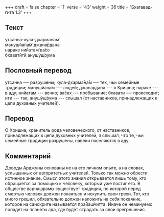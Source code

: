 +++
draft = false
chapter = '1'
verse = '43'
weight = 36
title = 'Бхагавад-гита 1.3'
+++
## Текст

утсанна-кула-дхарма̄н̣а̄м̇  
манушйа̄н̣а̄м̇ джана̄рдана  
нараке нийатам̇ ва̄со  
бхаватӣтй ануш́уш́рума

## Пословный перевод

утсанна --- разрушены; кула-дхарма̄н̣а̄м --- тех, чьи семейные традиции;
манушйа̄н̣а̄м --- людей; джана̄рдана --- о Кришна; нараке --- в аду; нийатам
--- вечно; ва̄сах̣ --- пребывание; бхавати --- происходит; ити --- так;
ануш́уш́рума --- слышал (от наставников, принадлежащих к цепи духовных
учителей).

## Перевод

О Кришна, хранитель рода человеческого, от наставников, принадлежащих к
цепи духовных учителей, я слышал, что те, чьи семейные традиции
разрушены, навеки поселяются в аду.

## Комментарий

Доводы Арджуны основаны не на его личном опыте, а на словах, услышанных
от авторитетных учителей. Только так можно обрести истинное знание.
Смысл этого знания открывается лишь тому, кто обращается за помощью к
человеку, который уже постиг его. В обществе варнашрамы существует
традиция, по которой перед смертью человек должен покаяться и искупить
свои грехи. Тот, кто много грешил, обязательно должен наложить на себя
покаяние, которое на санскрите называется пра̄йаш́читта. Иначе он
неминуемо попадет на планеты ада, где будет страдать за свои
прегрешения.
